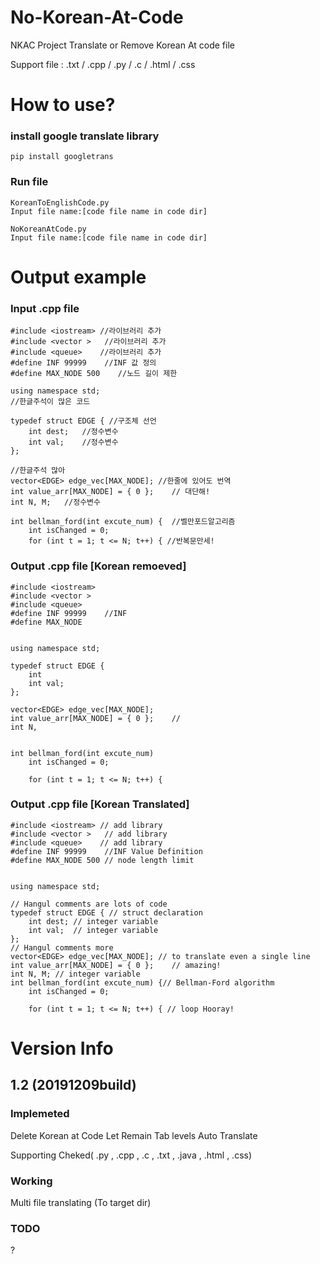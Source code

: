 # No-Korean-At-Code
NKAC Project
Translate or Remove Korean At code file

Support file : .txt / .cpp / .py  / .c / .html / .css 

# How to use?
### install google translate library
```
pip install googletrans
```
### Run file
```
KoreanToEnglishCode.py
Input file name:[code file name in code dir]
```
```
NoKoreanAtCode.py
Input file name:[code file name in code dir]
```

# Output example
### Input .cpp file
```
#include <iostream> //라이브러리 추가
#include <vector >   //라이브러리 추가
#include <queue>    //라이브러리 추가
#define INF 99999    //INF 값 정의
#define MAX_NODE 500	//노드 길이 제한
 
using namespace std;	
//한글주석이 많은 코드

typedef struct EDGE { //구조체 선언
    int dest;	//정수변수
    int val;  	//정수변수
};
 
//한글주석 많아
vector<EDGE> edge_vec[MAX_NODE]; //한줄에 있어도 번역
int value_arr[MAX_NODE] = { 0 }; 	// 대단해!
int N, M;	//정수변수
 
int bellman_ford(int excute_num) {	//벨만포드알고리즘
    int isChanged = 0;
    for (int t = 1; t <= N; t++) { //반복문만세!
```

### Output .cpp file [Korean remoeved]
```
#include <iostream> 
#include <vector >   
#include <queue>    
#define INF 99999    //INF 
#define MAX_NODE 
 
 
using namespace std;	
 
typedef struct EDGE { 
    int 
    int val;  
};
 
vector<EDGE> edge_vec[MAX_NODE]; 
int value_arr[MAX_NODE] = { 0 }; 	// 
int N, 
 
 
int bellman_ford(int excute_num) 
    int isChanged = 0;
 
    for (int t = 1; t <= N; t++) { 
```

### Output .cpp file [Korean Translated]
```
#include <iostream> // add library
#include <vector >   // add library
#include <queue>    // add library
#define INF 99999    //INF Value Definition
#define MAX_NODE 500 // node length limit
 
 
using namespace std;	
 
// Hangul comments are lots of code
typedef struct EDGE { // struct declaration
    int dest; // integer variable
    int val;  // integer variable
};
// Hangul comments more
vector<EDGE> edge_vec[MAX_NODE]; // to translate even a single line
int value_arr[MAX_NODE] = { 0 }; 	// amazing!
int N, M; // integer variable
int bellman_ford(int excute_num) {// Bellman-Ford algorithm
    int isChanged = 0;
 
    for (int t = 1; t <= N; t++) { // loop Hooray!
```


# Version Info
## 1.2 (20191209build)
### Implemeted
Delete Korean at Code
Let Remain Tab levels
Auto Translate 

Supporting Cheked( .py , .cpp , .c , .txt , .java , .html , .css)

### Working
Multi file translating (To target dir) 

### TODO
?
